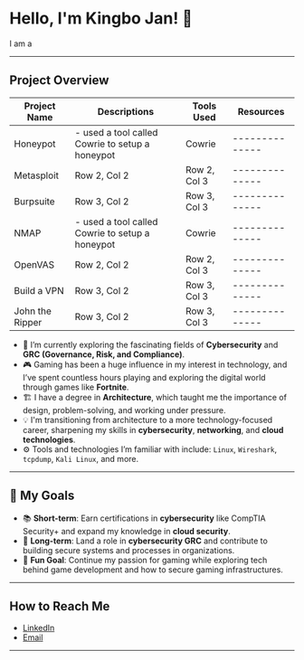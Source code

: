 # Hello, I'm Kingbo Jan! 👋

I am a 

---

## Project Overview

| **Project Name** | **Descriptions** | **Tools Used** | **Resources** |
|--------------|--------------|--------------|--------------|
| Honeypot | - used a tool called Cowrie to setup a honeypot| Cowrie |--------------|
| Metasploit | Row 2, Col 2 | Row 2, Col 3 |--------------|
| Burpsuite | Row 3, Col 2 | Row 3, Col 3 |--------------|
| NMAP | - used a tool called Cowrie to setup a honeypot| Cowrie |--------------|
| OpenVAS | Row 2, Col 2 | Row 2, Col 3 |--------------|
| Build a VPN | Row 3, Col 2 | Row 3, Col 3 |--------------|
| John the Ripper| Row 3, Col 2 | Row 3, Col 3 |--------------|


- 🌱 I’m currently exploring the fascinating fields of **Cybersecurity** and **GRC (Governance, Risk, and Compliance)**.
- 🎮 Gaming has been a huge influence in my interest in technology, and I’ve spent countless hours playing and exploring the digital world through games like **Fortnite**.
- 🏗️ I have a degree in **Architecture**, which taught me the importance of design, problem-solving, and working under pressure.
- 💡 I'm transitioning from architecture to a more technology-focused career, sharpening my skills in **cybersecurity**, **networking**, and **cloud technologies**.
- ⚙️ Tools and technologies I’m familiar with include: `Linux`, `Wireshark`, `tcpdump`, `Kali Linux`, and more.

---

## 🚀 My Goals
- 📚 **Short-term**: Earn certifications in **cybersecurity** like CompTIA Security+ and expand my knowledge in **cloud security**.
- 💼 **Long-term**: Land a role in **cybersecurity GRC** and contribute to building secure systems and processes in organizations.
- 👾 **Fun Goal**: Continue my passion for gaming while exploring tech behind game development and how to secure gaming infrastructures.

---

## How to Reach Me
- [LinkedIn](https://www.linkedin.com/in/kingbojan) 
- [Email](kingbojbusiness@gmail.com)

---
